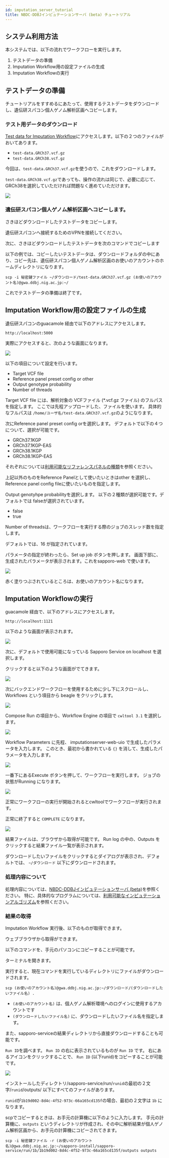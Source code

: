 ```yaml
---
id: imputation_server_tutorial
title: NBDC-DDBJインピュテーションサーバ (beta) チュートリアル
---
```


## システム利用方法

本システムでは、以下の流れでワークフローを実行します。

1. テストデータの準備
2. Imputation Workflow用の設定ファイルの生成
3. Imputation Workflowの実行

## テストデータの準備

チュートリアルをすすめるにあたって、使用するテストデータをダウンロードし、遺伝研スパコン個人ゲノム解析区画へコピーします。

### テスト用データのダウンロード

[Test data for Imputation Workflow](https://zenodo.org/record/6650681#.YrD-HOxBykr)にアクセスします。以下の２つのファイルがおいてあります。

- `test-data.GRCh37.vcf.gz`
- `test-data.GRCh38.vcf.gz`

今回は、`test-data.GRCh37.vcf.gz`を使うので、これをダウンロードします。

`test-data.GRCh38.vcf.gz`であっても、操作の流れは同じで、必要に応じて、GRCh38を選択していただければ問題なく進めていただけます。

![](./imputationserver.tutorial.Fig1.png)

### 遺伝研スパコン個人ゲノム解析区画へコピーします。

さきほどダウンロードしたテストデータをコピーします。

遺伝研スパコンへ接続するためのVPNを接続してください。

次に、さきほどダウンロードしたテストデータを次のコマンドでコピーします

以下の例では、コピーしたいテストデータは、ダウンロードフォルダの中にあり、コピー先は、遺伝研スパコン個人ゲノム解析区画のお使いのアカウントのホームディレクトリになります。

```
scp -i 秘密鍵ファイル ~/ダウンロード/test-data.GRCh37.vcf.gz (お使いのアカウント名)@gwa.ddbj.nig.ac.jp:~/
```

これでテストデータの準備は終了です。

## Imputation Workflow用の設定ファイルの生成

遺伝研スパコンのguacamole 経由で以下のアドレスにアクセスします。

```text
http://localhost:5000
```

実際にアクセスすると、次のような画面になります。

![](./imputationserver.tutorial.Fig2.png)

以下の項目について設定を行います。

- Target VCF file
- Reference panel preset config or other
- Output genotype probability
- Number of threads

Target VCF file には、解析対象の VCFファイル (\*.vcf.gz ファイル) のフルパスを指定します。
ここでは先程アップロードした、ファイルを使います。
具体的なフルパスは `/home/ユーザ名/test-data.GRCh37.vcf.gz`のようになります。

次にReference panel preset config orを選択します。
デフォルトで以下の４つについて、選択が可能です。

- GRCh37.1KGP
- GRCh37.1KGP-EAS
- GRCh38.1KGP
- GRCh38.1KGP-EAS

それぞれについては[利用可能なリファレンスパネルの種類](https://genome-analytics-japan.docbase.io/posts/2437858#%E5%88%A9%E7%94%A8%E5%8F%AF%E8%83%BD%E3%81%AA%E3%83%AA%E3%83%95%E3%82%A1%E3%83%AC%E3%83%B3%E3%82%B9%E3%83%91%E3%83%8D%E3%83%AB%E3%81%AE%E7%A8%AE%E9%A1%9E)を参照ください。

上記以外のものをReference Panelとして使いたいときはother を選択し、Reference panel config fileに使いたいものを指定します。

Output genotyhpe probabilityを選択します。
以下の２種類が選択可能です。デフォルトでは falseが選択されています。

- false
- true

Number of threadsは、ワークフローを実行する際のジョブのスレッド数を指定します。

デフォルトでは、16 が指定されています。

パラメータの指定が終わったら、Set up job ボタンを押します。
画面下部に、生成されたパラメータが表示されます。これをsapporo-web で使います。

![](./imputationserver.tutorial.Fig3.png)

赤く塗りつぶされているところは、お使いのアカウント名になります。

## Imputation Workflowの実行

guacamole 経由で、以下のアドレスにアクセスします。

```text
http://localhost:1121
```

以下のような画面が表示されます。

![](./imputationserver.tutorial.Fig4.png)

次に、デフォルトで使用可能になっている Sapporo Service on localhost を選択します。

クリックすると以下のような画面がでてきます。

![](./imputationserver.tutorial.Fig5.png)

次にバックエンドワークフローを使用するために少し下にスクロールし、
Workflows という項目から beagle をクリックします。

![](./imputationserver.tutorial.Fig6.png)

Compose Run の項目から、Workflow Engine の項目で `cwltool 3.1` を選択します。

![](./imputationserver.tutorial.Fig7.png)

Workflow Parameters に先程、 imputationserver-web-uio で生成したパラメータを入力します。
このとき、最初から書かれている `{}` を消して、生成したパラメータを入力します。

![](./imputationserver.tutorial.Fig8.png)

一番下にあるExecute ボタンを押して、ワークフローを実行します。
ジョブの状態がRunning になります。

![](./imputationserver.tutorial.Fig9.png)

正常にワークフローの実行が開始されるとcwltoolでワークフローが実行されます。

正常に終了すると `COMPLETE` になります。

![](./imputationserver.tutorial.Fig10.png)

結果ファイルは、ブラウザから取得が可能です。
Run log の中の、Outputs をクリックすると結果ファイル一覧が表示されます。

ダウンロードしたいファイルをクリックするとダイアログが表示され、デフォルトでは、 `~/ダウンロード` 以下にダウンロードされます。

### 処理内容について

処理内容については、[NBDC-DDBJインピュテーションサーバ (beta)](https://genome-analytics-japan.docbase.io/posts/2437858)を参照ください。
特に、具体的なプログラムについては、[利用可能なインピュテーションアルゴリズム](https://genome-analytics-japan.docbase.io/posts/2437858#%E5%88%A9%E7%94%A8%E5%8F%AF%E8%83%BD%E3%81%AA%E3%82%A4%E3%83%B3%E3%83%94%E3%83%A5%E3%83%86%E3%83%BC%E3%82%B7%E3%83%A7%E3%83%B3%E3%82%A2%E3%83%AB%E3%82%B4%E3%83%AA%E3%82%BA%E3%83%A0)を参照ください。


### 結果の取得

Imputation Workflow 実行後、以下のものが取得できます。

ウェブブラウザから取得ができます。

以下のコマンドを、手元のパソコンにコピーすることが可能です。

ターミナルを開きます。

実行すると、現在コマンドを実行しているディレクトリにファイルがダウンロードされます。

```console
scp (お使いのアカウント名)@gwa.ddbj.nig.ac.jp:~/ダウンロード/(ダウンロードしたいファイル名) .
```

- `(お使いのアカウント名)` は、個人ゲノム解析環境へのログインに使用するアカウントです
- `(ダウンロードしたいファイル名)` に、ダウンロードしたいファイル名を指定します。

また、sapporo-serviceの結果ディレクトリから直接ダウンロードすることも可能です。

`Run ID`を調べます。
`Run ID` の右に表示されているものが `Run ID` です。
右にあるアイコンをクリックすることで、 `Run ID` (以下runid)をコピーすることが可能です。

![](./imputationserver.tutorial.Fig11.png)

インストールしたディレクトリ/sapporo-service/run/`runid`の最初の２文字/`runid`/outputs/ 以下にすべてのファイルがあります。

`runid`が`1b19d002-8d4c-4f52-973c-66a165cd135f`の場合、最初の２文字は `1b` になります。

scpでコピーするときは、お手元の計算機に以下のように入力します。
手元の計算機に、`outputs` というディレクトリが作成され、その中に解析結果が個人ゲノム解析区画から、お手元の計算機にコピーされてきます。

```
scp -i 秘密鍵ファイル -r (お使いのアカウント名)@gwa.ddbj.nig.ac.jp:~/sapporo-install/sapporo-service/run/1b/1b19d002-8d4c-4f52-973c-66a165cd135f/outputs outputs
```

